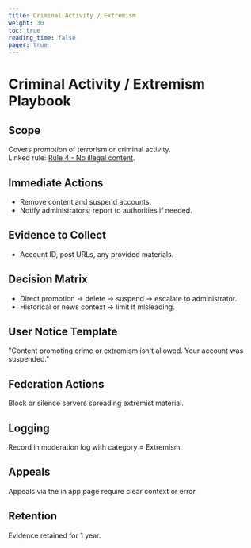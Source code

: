 ```yaml
---
title: Criminal Activity / Extremism
weight: 30
toc: true
reading_time: false
pager: true
---
```


# Criminal Activity / Extremism Playbook

## Scope
Covers promotion of terrorism or criminal activity.  
Linked rule: [Rule 4 - No illegal content](/docs/policies/rules/04_no-illegal-content/).

## Immediate Actions
- Remove content and suspend accounts.  
- Notify administrators; report to authorities if needed.

## Evidence to Collect
- Account ID, post URLs, any provided materials.

## Decision Matrix
- Direct promotion -> delete -> suspend -> escalate to administrator.  
- Historical or news context -> limit if misleading.

## User Notice Template
"Content promoting crime or extremism isn't allowed. Your account was suspended."

## Federation Actions
Block or silence servers spreading extremist material.

## Logging
Record in moderation log with category = Extremism.

## Appeals
Appeals via the in app page require clear context or error.

## Retention
Evidence retained for 1 year.
